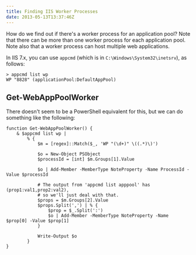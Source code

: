 ```yaml
---
title: Finding IIS Worker Processes
date: 2013-05-13T13:37:46Z
---
```

How do we find out if there's a worker process for an application pool? Note that there can be more than one worker process for each application pool. Note also that a worker process can host multiple web applications.

In IIS 7.x, you can use `appcmd` (which is in `C:\Windows\System32\inetsrv`), as follows:

    > appcmd list wp
	WP "8828" (applicationPool:DefaultAppPool)

Get-WebAppPoolWorker
--

There doesn't seem to be a PowerShell equivalent for this, but we can do something like the following:

	function Get-WebAppPoolWorker() {
		& $appcmd list wp |
			% {
				$m = [regex]::Match($_, 'WP "(\d+)" \((.*)\)')
	
				$o = New-Object PSObject
				$processId = [int] $m.Groups[1].Value
	
				$o | Add-Member -MemberType NoteProperty -Name ProcessId -Value $processId
	
				# The output from 'appcmd list apppool' has (prop1:val1,prop2:val2),
				# so we'll just deal with that.
				$props = $m.Groups[2].Value
				$props.Split(',') | % {
					$prop = $_.Split(':')
					$o | Add-Member -MemberType NoteProperty -Name $prop[0] -Value $prop[1]
				}
	
				Write-Output $o
			}
	}
